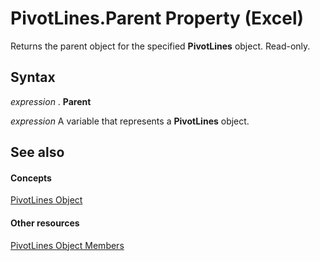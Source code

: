 
# PivotLines.Parent Property (Excel)

Returns the parent object for the specified  **PivotLines** object. Read-only.


## Syntax

 _expression_ . **Parent**

 _expression_ A variable that represents a **PivotLines** object.


## See also


#### Concepts


[PivotLines Object](191aba6c-b238-3ac5-830a-cbbabeb377a2.md)
#### Other resources


[PivotLines Object Members](7a840c27-0ac6-97d3-ea18-595defa69f35.md)
